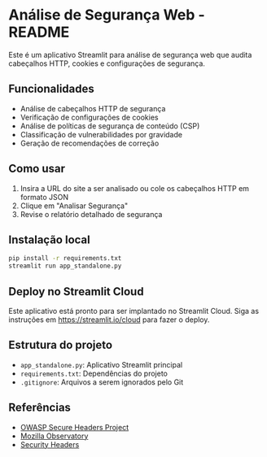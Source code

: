 # Análise de Segurança Web - README

Este é um aplicativo Streamlit para análise de segurança web que audita cabeçalhos HTTP, cookies e configurações de segurança.

## Funcionalidades

- Análise de cabeçalhos HTTP de segurança
- Verificação de configurações de cookies
- Análise de políticas de segurança de conteúdo (CSP)
- Classificação de vulnerabilidades por gravidade
- Geração de recomendações de correção

## Como usar

1. Insira a URL do site a ser analisado ou cole os cabeçalhos HTTP em formato JSON
2. Clique em "Analisar Segurança"
3. Revise o relatório detalhado de segurança

## Instalação local

```bash
pip install -r requirements.txt
streamlit run app_standalone.py
```

## Deploy no Streamlit Cloud

Este aplicativo está pronto para ser implantado no Streamlit Cloud. Siga as instruções em https://streamlit.io/cloud para fazer o deploy.

## Estrutura do projeto

- `app_standalone.py`: Aplicativo Streamlit principal
- `requirements.txt`: Dependências do projeto
- `.gitignore`: Arquivos a serem ignorados pelo Git

## Referências

- [OWASP Secure Headers Project](https://owasp.org/www-project-secure-headers/)
- [Mozilla Observatory](https://observatory.mozilla.org/)
- [Security Headers](https://securityheaders.com/)
